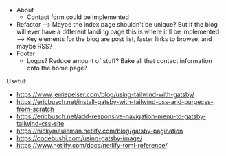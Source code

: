 - About
  - Contact form could be implemented
- Refactor
  --> Maybe the index page shouldn't be unique? But if the blog will ever have a different landing page this is where it'll be implemented
  --> Key elements for the blog are post list, faster links to browse, and maybe RSS?
- Footer
  - Logos? Reduce amount of stuff? Bake all that contact information onto the home page?

Useful:

- https://www.jerriepelser.com/blog/using-tailwind-with-gatsby/
- https://ericbusch.net/install-gatsby-with-tailwind-css-and-purgecss-from-scratch
- https://ericbusch.net/add-responsive-navigation-menu-to-gatsby-tailwind-css-site
- https://nickymeuleman.netlify.com/blog/gatsby-pagination
- https://codebushi.com/using-gatsby-image/
- https://www.netlify.com/docs/netlify-toml-reference/
